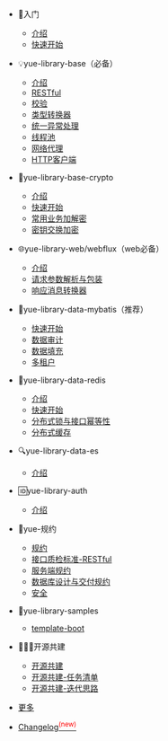 * 🚪入门

  * [介绍](README.md "SpringBoot增强库yue-library入门介绍")
  * [快速开始](quickstart.md "快速使用yue-library")

* 💡yue-library-base（必备）

  * [介绍](base/介绍.md "yue-library-base介绍")
  * [RESTful](base/RESTful.md)
  * [校验](base/校验.md "校验框架")
  * [类型转换器](base/类型转换器.md)
  * [统一异常处理](base/统一异常处理.md)
  * [线程池](base/线程池.md)
  * [网络代理](base/网络代理.md)
  * [HTTP客户端](base/HTTP客户端.md)

* 🔐yue-library-base-crypto

  * [介绍](base-crypto/介绍.md "yue-library-base-crypto介绍")
  * [快速开始](base-crypto/快速开始.md "yue-library-base-crypto快速开始")
  * [常用业务加解密](base-crypto/常用业务加解密.md "yue-library-base-crypto常用业务加解密")
  * [密钥交换加密](base-crypto/密钥交换加密.md "密钥交换加密")

* 🌐yue-library-web/webflux（web必备）

  * [介绍](web/介绍.md "yue-library-web/webflux介绍")
  * [请求参数解析与包装](web/请求参数解析与包装.md)
  * [响应消息转换器](web/响应消息转换器.md)

* 🥞yue-library-data-mybatis（推荐）

  * [快速开始](data/mybatis/快速开始.md "yue-library-data-mybatis快速开始")
  * [数据审计](data/mybatis/数据审计.md "yue-library-data-mybatis数据审计")
  * [数据填充](data/mybatis/数据填充.md "yue-library-data-mybatis数据填充")
  * [多租户](data/mybatis/多租户.md "yue-library-data-mybatis多租户")

* 🥝yue-library-data-redis

  * [介绍](data/redis/介绍.md "yue-library-data-redis介绍")
  * [快速开始](data/redis/快速开始.md "yue-library-data-redis快速开始")
  * [分布式锁与接口幂等性](data/redis/分布式锁与接口幂等性.md "yue-library-data-redis分布式锁与接口幂等性")
  * [分布式缓存](data/redis/分布式缓存.md "yue-library-data-redis分布式缓存")

* 🔍yue-library-data-es

  * [介绍](data/es/介绍.md "yue-library-data-es介绍")

* 🆔yue-library-auth

  * [介绍](auth/介绍.md "yue-library-auth介绍")

* 📔yue-规约

  * [规约](规约/规约.md)
  * [接口质检标准-RESTful](规约/接口质检标准-RESTful.md)
  * [服务端规约](规约/服务端规约.md)
  * [数据库设计与交付规约](规约/数据库设计与交付规约.md)
  * [安全](规约/安全.md)

* 📁yue-library-samples

  * [template-boot](samples/template-boot.md)

* 👨‍👦‍👦开源共建

  * [开源共建](开源共建/开源共建.md)
  * [开源共建-任务清单](开源共建/开源共建-任务清单.md)
  * [开源共建-迭代思路](开源共建/开源共建-迭代思路.md)

* [更多](更多.md)
* [Changelog<sup style="color:red">(new)<sup>](changelog.md)